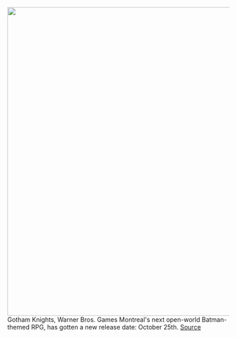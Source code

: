 <img src='https://cdn.vox-cdn.com/thumbor/51GQ5-y58r5aOx2IRd9jzuSD32k=/0x0:2088x1296/1200x800/filters:focal(877x481:1211x815)/cdn.vox-cdn.com/uploads/chorus_image/image/70598732/Screen_Shot_2022_03_09_at_9.20.02_AM.0.png' width='700px' /><br/>
Gotham Knights, Warner Bros. Games Montreal's next open-world Batman-themed RPG, has gotten a new release date: October 25th.
<a href='https://www.theverge.com/2022/3/9/22968777/gotham-knights-batman-spinoff-game-rpg-release-date'> Source <a/>